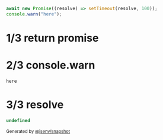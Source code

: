 ```js
await new Promise((resolve) => setTimeout(resolve, 100));
console.warn("here");
```

# 1/3 return promise

# 2/3 console.warn

```console
here
```

# 3/3 resolve

```js
undefined
```

<sub>
  Generated by <a href="https://github.com/jsenv/core/tree/main/packages/independent/snapshot">@jsenv/snapshot</a>
</sub>